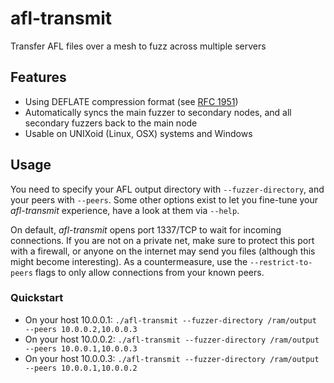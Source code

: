 # afl-transmit

Transfer AFL files over a mesh to fuzz across multiple servers 

## Features

- Using DEFLATE compression format (see [RFC 1951](https://www.ietf.org/rfc/rfc1951.html))
- Automatically syncs the main fuzzer to secondary nodes, and all secondary fuzzers back to the main node
- Usable on UNIXoid (Linux, OSX) systems and Windows

## Usage

You need to specify your AFL output directory with `--fuzzer-directory`, and your peers with `--peers`.
Some other options exist to let you fine-tune your *afl-transmit* experience, have a look at them via `--help`.

On default, *afl-transmit* opens port 1337/TCP to wait for incoming connections. If you are not on a private net, make sure to protect this port with a firewall, or anyone on the internet may send you files (although this might become interesting).
As a countermeasure, use the `--restrict-to-peers` flags to only allow connections from your known peers.

### Quickstart

- On your host 10.0.0.1: `./afl-transmit --fuzzer-directory /ram/output --peers 10.0.0.2,10.0.0.3`
- On your host 10.0.0.2: `./afl-transmit --fuzzer-directory /ram/output --peers 10.0.0.1,10.0.0.3`
- On your host 10.0.0.3: `./afl-transmit --fuzzer-directory /ram/output --peers 10.0.0.1,10.0.0.2`

